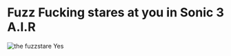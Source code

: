 # Fuzz Fucking stares at you in Sonic 3 A.I.R
![the fuzzstare](https://github.com/XenonHedgehog/FuzzthecatstaringinAIR/assets/83485937/f240866d-d1fc-451e-9a22-1bff44029269)
Yes
